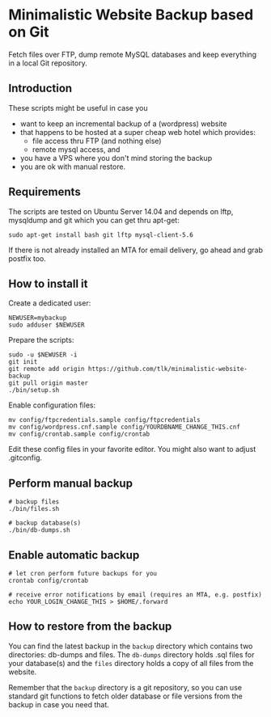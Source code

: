 # Minimalistic Website Backup based on Git

Fetch files over FTP, dump remote MySQL databases and keep everything in a
local Git repository.


## Introduction

These scripts might be useful in case you

* want to keep an incremental backup of a (wordpress) website
* that happens to be hosted at a super cheap web hotel which provides:
	* file access thru FTP (and nothing else)
	* remote mysql access, and
* you have a VPS where you don't mind storing the backup
* you are ok with manual restore.



## Requirements

The scripts are tested on Ubuntu Server 14.04 and depends on lftp, mysqldump
and git which you can get thru apt-get:

	sudo apt-get install bash git lftp mysql-client-5.6

If there is not already installed an MTA for email delivery, go ahead and grab
postfix too.


## How to install it

Create a dedicated user:

	NEWUSER=mybackup
	sudo adduser $NEWUSER


Prepare the scripts:

	sudo -u $NEWUSER -i
	git init
	git remote add origin https://github.com/tlk/minimalistic-website-backup
	git pull origin master
	./bin/setup.sh


Enable configuration files:

	mv config/ftpcredentials.sample config/ftpcredentials
	mv config/wordpress.cnf.sample config/YOURDBNAME_CHANGE_THIS.cnf
	mv config/crontab.sample config/crontab

Edit these config files in your favorite editor. You might also want to adjust .gitconfig.


## Perform manual backup

	# backup files
	./bin/files.sh
	
	# backup database(s)
	./bin/db-dumps.sh
	
	
## Enable automatic backup

	# let cron perform future backups for you
	crontab config/crontab
	
	# receive error notifications by email (requires an MTA, e.g. postfix)
	echo YOUR_LOGIN_CHANGE_THIS > $HOME/.forward


## How to restore from the backup

You can find the latest backup in the ```backup``` directory
which contains two directories: db-dumps and files. The ```db-dumps``` directory
holds .sql files for your database(s) and the ```files``` directory holds a copy of
all files from the website.

Remember that the ```backup``` directory is a git repository, so you can use standard git
functions to fetch older database or file versions from the backup in case you
need that.
